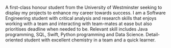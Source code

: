 A first-class honour student from the University of Westminster seeking to display my projects to enhance my career towards success. 
I am a Software Engineering student with critical analysis and research skills that enjoys working with a team and interacting with team-mates at ease but also prioritises deadline when needed to be. 
Relevant skill includes Java programming, SQL, Swift, Python programming and Data Science. Detail-oriented student with excellent chemistry in a team and a quick learner.
